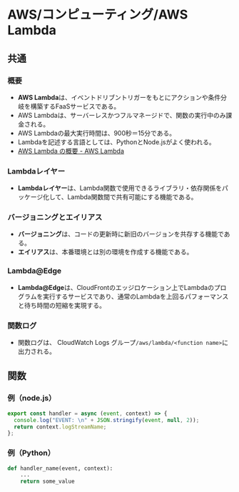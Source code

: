 # AWS/コンピューティング/AWS Lambda

## 共通

### 概要

- **AWS Lambda**は、イベントドリブントリガーをもとにアクションや条件分岐を構築するFaaSサービスである。
- AWS Lambdaは、サーバーレスかつフルマネージドで、関数の実行中のみ課金される。
- AWS Lambdaの最大実行時間は、900秒＝15分である。
- Lambdaを記述する言語としては、PythonとNode.jsがよく使われる。
- [AWS Lambda の概要 - AWS Lambda](https://docs.aws.amazon.com/ja_jp/lambda/latest/dg/welcome.html)

### Lambdaレイヤー

- **Lambdaレイヤー**は、Lambda関数で使用できるライブラリ・依存関係をパッケージ化して、Lambda関数間で共有可能にする機能である。

### バージョニングとエイリアス

- **バージョニング**は、コードの更新時に新旧のバージョンを共存する機能である。
- **エイリアス**は、本番環境とは別の環境を作成する機能である。

### Lambda@Edge

- **Lambda@Edge**は、CloudFrontのエッジロケーション上でLambdaのプログラムを実行するサービスであり、通常のLambdaを上回るパフォーマンスと待ち時間の短縮を実現する。

### 関数ログ

- 関数ログは、 CloudWatch Logs グループ`/aws/lambda/<function name>`に出力される。

## 関数

### 例（node.js）

```js
export const handler = async (event, context) => {
  console.log("EVENT: \n" + JSON.stringify(event, null, 2));
  return context.logStreamName;
};
```

### 例（Python）

```python
def handler_name(event, context): 
    ...
    return some_value
```
